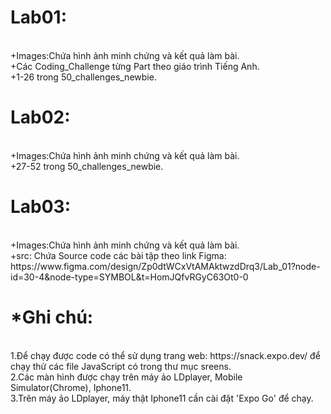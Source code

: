 <h1>Lab01:</h1><br>
+Images:Chứa hình ảnh minh chứng và kết quả làm bài.<br>
+Các Coding_Challenge từng Part theo giáo trình Tiếng Anh.<br>
+1-26 trong 50_challenges_newbie.<br>
<h1>Lab02:</h1><br>
+Images:Chứa hình ảnh minh chứng và kết quả làm bài.<br>
+27-52 trong 50_challenges_newbie.<br>
<h1>Lab03:</h1><br>
+Images:Chứa hình ảnh minh chứng và kết quả làm bài.<br>
+src: Chứa Source code các bài tập theo link Figma: https://www.figma.com/design/Zp0dtWCxVtAMAktwzdDrq3/Lab_01?node-id=30-4&node-type=SYMBOL&t=HomJQfvRGyC63Ot0-0<br>
<h1>*Ghi chú:</h1><br>
1.Để chạy được code có thể sử dụng trang web: https://snack.expo.dev/ để chạy thử các file JavaScript có trong thư mục sreens.<br>
2.Các màn hình được chạy trên máy ảo LDplayer, Mobile Simulator(Chrome), Iphone11.<br>
3.Trên máy ảo LDplayer, máy thật Iphone11 cần cài đặt 'Expo Go' để chạy. 
